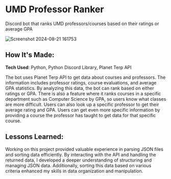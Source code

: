 # UMD Professor Ranker
Discord bot that ranks UMD professors/courses based on their ratings or average GPA

![Screenshot 2024-08-21 161753](https://github.com/user-attachments/assets/c1efa623-6522-43d9-b2ac-a285624041a0)

## How It's Made: 

**Tech Used**: Python, Python Discord Library, Planet Terp API

The bot uses Planet Terp API to get data about courses and professors. The information includes professor ratings, course evaluations, and average GPA statistics. By analyzing this data, the bot can rank based on either ratings or GPA. There is also a feature where it ranks courses in a specific department such as Computer Science by GPA,
so users know what classes are more difficult. Users can also look up a specific professor to get their average rating and GPA. Users can get even more specific information by providing a course the professor has taught to get data for that specific course.

## Lessons Learned: 

Working on this project provided valuable experience in parsing JSON files and sorting data efficiently. By interacting with the API and handling the returned data, I developed a deeper understanding of structuring and managing JSON data. Additionally, sorting this data based on various criteria enhanced my skills in data organization and manipulation. 


